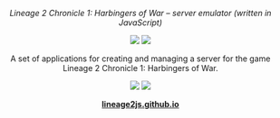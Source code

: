 <p align="center">
  <em>Lineage 2 Chronicle 1: Harbingers of War – server emulator (written in JavaScript)</em>
</p>

<p align="center">
  <a href="https://lineage2js.github.io/docs/guide/get-started/"><img src="https://img.shields.io/badge/Downloads-0d6efd" /></a>
  <a href="https://lineage2js.github.io/docs/guide/get-started/"><img src="https://img.shields.io/badge/Get%20started-198754" /></a>
</p>

<p align="center">
  A set of applications for creating and managing a server for the game Lineage 2 Chronicle 1: Harbingers of War.
</p>

<p align="center">
  <a href="https://www.youtube.com/@lineage2js"><img src="https://img.shields.io/badge/Youtube-f00?logo=youtube&logoColor=white" /></a>
  <a href="https://t.me/lineage2js"><img src="https://img.shields.io/badge/Telegram-2CA5E0?style=flat-squeare&logo=telegram&logoColor=white" /></a>
</p>

<p align="center">
  <a href="https://lineage2js.github.io/"><strong>lineage2js.github.io</strong></a>
</p>
